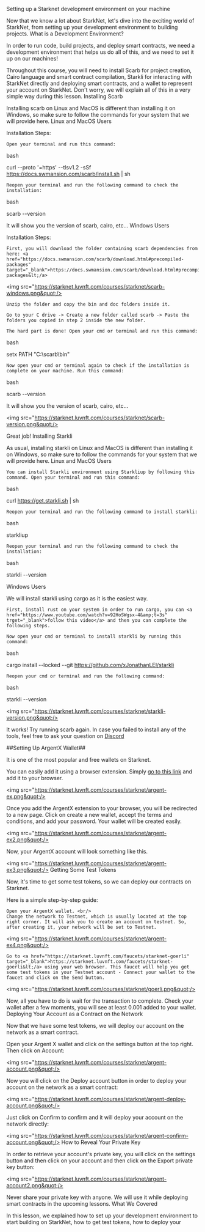 Setting up a Starknet development environment on your machine

Now that we know a lot about StarkNet, let's dive into the exciting world of StarkNet, from setting up your development environment to building projects.
What is a Development Environment?

In order to run code, build projects, and deploy smart contracts, we need a development environment that helps us do all of this, and we need to set it up on our machines!

Throughout this course, you will need to install Scarb for project creation, Cairo language and smart contract compilation, Starkli for interacting with StarkNet directly and deploying smart contracts, and a wallet to represent your account on StarkNet. Don't worry, we will explain all of this in a very simple way during this lesson.
Installing Scarb

Installing scarb on Linux and MacOS is different than installing it on Windows, so make sure to follow the commands for your system that we will provide here.
Linux and MacOS Users

Installation Steps:

    Open your terminal and run this command:

bash

curl --proto '=https' --tlsv1.2 -sSf https://docs.swmansion.com/scarb/install.sh | sh

    Reopen your terminal and run the following command to check the installation:

bash

scarb --version

It will show you the version of scarb, cairo, etc...
Windows Users

Installation Steps:

    First, you will download the folder containing scarb dependencies from here: <a href="https://docs.swmansion.com/scarb/download.html#precompiled-packages" target="_blank">https://docs.swmansion.com/scarb/download.html#precompiled-packages&lt;/a>

<img src="https://starknet.luvnft.com/courses/starknet/scarb-windows.png&quot;/>

    Unzip the folder and copy the bin and doc folders inside it.

    Go to your C drive -> Create a new folder called scarb -> Paste the folders you copied in step 2 inside the new folder.

    The hard part is done! Open your cmd or terminal and run this command:

bash

setx PATH &quot;C:\scarb\bin&quot;

    Now open your cmd or terminal again to check if the installation is complete on your machine. Run this command:

bash

scarb --version

It will show you the version of scarb, cairo, etc...

<img src="https://starknet.luvnft.com/courses/starknet/scarb-version.png&quot;/>

Great job!
Installing Starkli

As usual, installing starkli on Linux and MacOS is different than installing it on Windows, so make sure to follow the commands for your system that we will provide here.
Linux and MacOS Users

    You can install Starkli environment using Starkliup by following this command. Open your terminal and run this command:

bash

curl https://get.starkli.sh | sh

    Reopen your terminal and run the following command to install starkli:

bash

starkliup

    Reopen your terminal and run the following command to check the installation:

bash

starkli --version

Windows Users

We will install starkli using cargo as it is the easiest way.

    First, install rust on your system in order to run cargo, you can <a href="https://www.youtube.com/watch?v=92HoSWgsx-4&amp;t=3s" trget="_blank">follow this video</a> and then you can complete the following steps.

    Now open your cmd or terminal to install starkli by running this command:

bash

cargo install --locked --git https://github.com/xJonathanLEI/starkli

    Reopen your cmd or terminal and run the following command:

bash

starkli --version

<img src="https://starknet.luvnft.com/courses/starknet/starkli-version.png&quot;/>

It works! Try running scarb again. In case you failed to install any of the tools, feel free to ask your question on <a href="https://discord.gg/xTyByNRemx" target="_blank">Discord</a>

##Setting Up ArgentX Wallet##

It is one of the most popular and free wallets on Starknet.

You can easily add it using a browser extension. Simply <a href="https://chromewebstore.google.com/detail/argent-x/dlcobpjiigpikoobohmabehhmhfoodbb" target="_blank">go to this link</a> and add it to your browser.

<img src="https://starknet.luvnft.com/courses/starknet/argent-ex.png&quot;/>

Once you add the ArgentX extension to your browser, you will be redirected to a new page. Click on create a new wallet, accept the terms and conditions, and add your password. Your wallet will be created easily.

<img src="https://starknet.luvnft.com/courses/starknet/argent-ex2.png&quot;/>

Now, your ArgentX account will look something like this.

<img src="https://starknet.luvnft.com/courses/starknet/argent-ex3.png&quot;/>
Getting Some Test Tokens

Now, it's time to get some test tokens, so we can deploy our contracts on Starknet.

Here is a simple step-by-step guide:

    Open your ArgentX wallet. <br/>
    Change the network to Testnet, which is usually located at the top right corner. It will ask you to create an account on testnet. So, after creating it, your network will be set to Testnet.

<img src="https://starknet.luvnft.com/courses/starknet/argent-ex4.png&quot;/>

    Go to <a href="https://starknet.luvnft.com/faucets/starknet-goerli" target="_blank">https://starknet.luvnft.com/faucets/starknet-goerli&lt;/a> using your web browser. This faucet will help you get some test tokens in your Testnet account - Connect your wallet to the faucet and click on the Send button.

<img src="https://starknet.luvnft.com/courses/starknet/goerli.png&quot;/>

Now, all you have to do is wait for the transaction to complete. Check your wallet after a few moments, you will see at least 0.001 added to your wallet.
Deploying Your Account as a Contract on the Network

Now that we have some test tokens, we will deploy our account on the network as a smart contract.

Open your Argent X wallet and click on the settings button at the top right. Then click on Account:

<img src="https://starknet.luvnft.com/courses/starknet/argent-account.png&quot;/>

Now you will click on the Deploy account button in order to deploy your account on the network as a smart contract:

<img src="https://starknet.luvnft.com/courses/starknet/argent-deploy-account.png&quot;/>

Just click on Confirm to confirm and it will deploy your account on the network directly:

<img src="https://starknet.luvnft.com/courses/starknet/argent-confirm-account.png&quot;/>
How to Reveal Your Private Key

In order to retrieve your account's private key, you will click on the settings button and then click on your account and then click on the Export private key button:

<img src="https://starknet.luvnft.com/courses/starknet/argent-account2.png&quot;/>

Never share your private key with anyone. We will use it while deploying smart contracts in the upcoming lessons.
What We Covered

In this lesson, we explained how to set up your development environment to start building on StarkNet, how to get test tokens, how to deploy your
